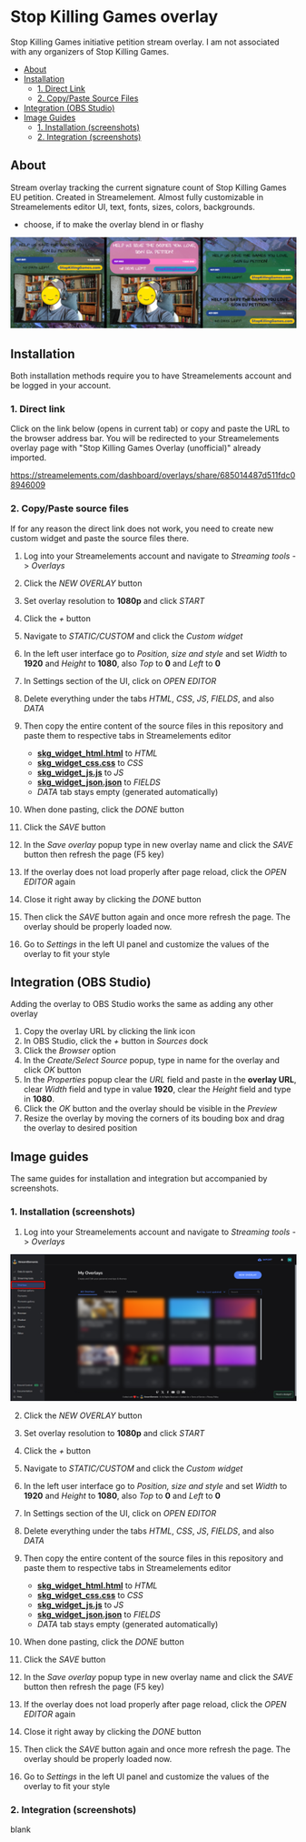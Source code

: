 # Stop Killing Games overlay
Stop Killing Games initiative petition stream overlay. I am not associated with any organizers of Stop Killing Games.

- [About](#about)
- [Installation](#installation)
    - [1. Direct Link](#1-direct-link)
    - [2. Copy/Paste Source Files](#2-copypaste-source-files)
- [Integration (OBS Studio)](#integration-obs-studio)
- [Image Guides](#image-guides)
    - [1. Installation (screenshots)](#1-installation-screenshots)
    - [2. Integration (screenshots)](#2-integration-screenshots)

## About
Stream overlay tracking the current signature count of Stop Killing Games EU petition. Created in Streamelement. 
Almost fully customizable in Streamelements editor UI, text, fonts, sizes, colors, backgrounds.
- choose, if to make the overlay blend in or flashy
<img src="readme_images/overlay_inconspicuous_conspicuous_v2.png" alt="overlay visibility comparison" />

## Installation
Both installation methods require you to have Streamelements account and be logged in your account.

### 1. Direct link
Click on the link below (opens in current tab) or copy and paste the URL to the browser address bar. 
You will be redirected to your Streamelements overlay page with "Stop Killing Games Overlay (unofficial)" already imported.

<a href="https://streamelements.com/dashboard/overlays/share/685014487d511fdc08946009" target="_blank">https://streamelements.com/dashboard/overlays/share/685014487d511fdc08946009</a>

### 2. Copy/Paste source files
If for any reason the direct link does not work, you need to create new custom widget and paste the source files there.
1. Log into your Streamelements account and navigate to _Streaming tools_ -> _Overlays_
2. Click the _NEW OVERLAY_ button
3. Set overlay resolution to **1080p** and click _START_
4. Click the _+_ button
5. Navigate to _STATIC/CUSTOM_ and click the _Custom widget_
6. In the left user interface go to _Position, size and style_ and set _Width_ to **1920** and _Height_ to **1080**, also _Top_ to **0** and _Left_ to **0**
7. In Settings section of the UI, click on _OPEN EDITOR_
8. Delete everything under the tabs _HTML_, _CSS_, _JS_, _FIELDS_, and also _DATA_
9. Then copy the entire content of the source files in this repository and paste them to respective tabs in Streamelements editor

    - [**skg_widget_html.html**](skg_widget_html.html) to _HTML_
    - [**skg_widget_css.css**](skg_widget_css.css) to _CSS_
    - [**skg_widget_js.js**](skg_widget_js.js) to _JS_
    - [**skg_widget_json.json**](skg_widget_json.json) to _FIELDS_
    - _DATA_ tab stays empty (generated automatically)

10. When done pasting, click the _DONE_ button
11. Click the _SAVE_ button
12. In the _Save overlay_ popup type in new overlay name and click the _SAVE_ button then refresh the page (F5 key)
13. If the overlay does not load properly after page reload, click the _OPEN EDITOR_ again
14. Close it right away by clicking the _DONE_ button
15. Then click the _SAVE_ button again and once more refresh the page. The overlay should be properly loaded now.
16. Go to _Settings_ in the left UI panel and customize the values of the overlay to fit your style

## Integration (OBS Studio)

Adding the overlay to OBS Studio works the same as adding any other overlay

1. Copy the overlay URL by clicking the link icon
2. In OBS Studio, click the _+_ button in _Sources_ dock
3. Click the _Browser_ option
4. In the _Create/Select Source_ popup, type in name for the overlay and click _OK_ button
5. In the _Properties_ popup clear the _URL_ field and paste in the **overlay URL**, clear _Width_ field and type in value **1920**, clear the _Height_ field and type in **1080**.
6. Click the _OK_ button and the overlay should be visible in the _Preview_
7. Resize the overlay by moving the corners of its bouding box and drag the overlay to desired position

## Image guides

The same guides for installation and integration but accompanied by screenshots.

### 1. Installation (screenshots)

1. Log into your Streamelements account and navigate to _Streaming tools_ -> _Overlays_
<img src="readme_images/1. Log into your Streamelements account and navigate to Streaming tools-Overlays.png" alt="installation step 1" />

2. Click the _NEW OVERLAY_ button
3. Set overlay resolution to **1080p** and click _START_
4. Click the _+_ button
5. Navigate to _STATIC/CUSTOM_ and click the _Custom widget_
6. In the left user interface go to _Position, size and style_ and set _Width_ to **1920** and _Height_ to **1080**, also _Top_ to **0** and _Left_ to **0**
7. In Settings section of the UI, click on _OPEN EDITOR_
8. Delete everything under the tabs _HTML_, _CSS_, _JS_, _FIELDS_, and also _DATA_
9. Then copy the entire content of the source files in this repository and paste them to respective tabs in Streamelements editor

    - [**skg_widget_html.html**](skg_widget_html.html) to _HTML_
    - [**skg_widget_css.css**](skg_widget_css.css) to _CSS_
    - [**skg_widget_js.js**](skg_widget_js.js) to _JS_
    - [**skg_widget_json.json**](skg_widget_json.json) to _FIELDS_
    - _DATA_ tab stays empty (generated automatically)

10. When done pasting, click the _DONE_ button
11. Click the _SAVE_ button
12. In the _Save overlay_ popup type in new overlay name and click the _SAVE_ button then refresh the page (F5 key)
13. If the overlay does not load properly after page reload, click the _OPEN EDITOR_ again
14. Close it right away by clicking the _DONE_ button
15. Then click the _SAVE_ button again and once more refresh the page. The overlay should be properly loaded now.
16. Go to _Settings_ in the left UI panel and customize the values of the overlay to fit your style

### 2. Integration (screenshots)

blank
